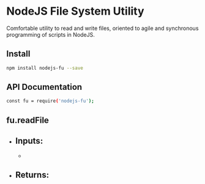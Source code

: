 # NodeJS File System Utility

Comfortable utility to read and write files, oriented to agile and synchronous programming of scripts in NodeJS.

## Install

```bash
npm install nodejs-fu --save
```

## API Documentation

```bash
const fu = require('nodejs-fu');
```

## fu.readFile

 - Inputs:
   - 
   -
 - Returns:
   -
  
  



